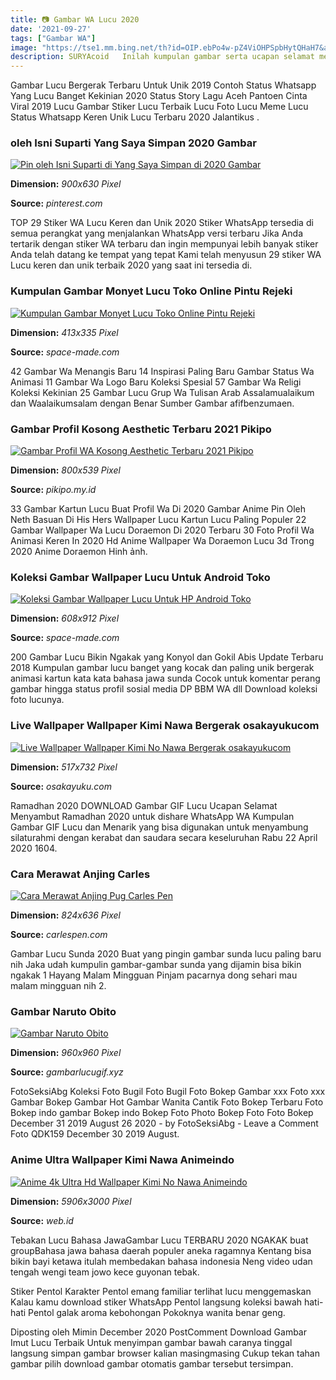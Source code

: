 ```yaml
---
title: 📷 Gambar WA Lucu 2020
date: '2021-09-27'
tags: ["Gambar WA"]
image: "https://tse1.mm.bing.net/th?id=OIP.ebPo4w-pZ4ViOHPSpbHytQHaH7&amp;pid=15.1"
description: SURYAcoid   Inilah kumpulan gambar serta ucapan selamat menunaikan ramadhan atau menyambut awal puasa 2020 yang cocok kamu buat status di Whatsapp WA Instagr
---
```




Gambar Lucu Bergerak Terbaru Untuk Unik 2019 Contoh Status Whatsapp Yang Lucu Banget Kekinian 2020 Status Story Lagu Aceh Pantoen Cinta Viral 2019 Lucu Gambar Stiker Lucu Terbaik Lucu Foto Lucu Meme Lucu Status Whatsapp Keren Unik Lucu Terbaru 2020 Jalantikus .



###  oleh Isni Suparti Yang Saya Simpan 2020 Gambar 

[![Pin oleh Isni Suparti di Yang Saya Simpan di 2020  Gambar ](https://i.pinimg.com/originals/f4/8d/27/f48d278423eec21b99fd6de63c827cb3.jpg)](https://i.pinimg.com/originals/f4/8d/27/f48d278423eec21b99fd6de63c827cb3.jpg)


**Dimension:** _900x630 Pixel_ 

**Source:** _pinterest.com_ 


TOP 29 Stiker WA Lucu Keren dan Unik 2020 Stiker WhatsApp tersedia di semua perangkat yang menjalankan WhatsApp versi terbaru Jika Anda tertarik dengan stiker WA terbaru dan ingin mempunyai lebih banyak stiker Anda telah datang ke tempat yang tepat Kami telah menyusun 29 stiker WA Lucu keren dan unik terbaik 2020 yang saat ini tersedia di.


### Kumpulan Gambar Monyet Lucu Toko Online Pintu Rejeki

[![Kumpulan Gambar Monyet Lucu  Toko Online Pintu Rejeki](https://space-made.com/wp-content/uploads/2019/04/gambar-monyet-lucu-9.jpg)](https://space-made.com/wp-content/uploads/2019/04/gambar-monyet-lucu-9.jpg)


**Dimension:** _413x335 Pixel_ 

**Source:** _space-made.com_ 


42 Gambar Wa Menangis Baru 14 Inspirasi Paling Baru Gambar Status Wa Animasi 11 Gambar Wa Logo Baru Koleksi Spesial 57 Gambar Wa Religi Koleksi Kekinian 25 Gambar Lucu Grup Wa Tulisan Arab Assalamualaikum dan Waalaikumsalam dengan Benar Sumber Gambar afifbenzumaen.


### Gambar Profil Kosong Aesthetic Terbaru 2021 Pikipo

[![Gambar Profil WA Kosong Aesthetic Terbaru 2021  Pikipo](https://1.bp.blogspot.com/-rgujsXIJ2kI/X-sIUsXLvVI/AAAAAAAAQ2k/acbrEAlUyHUxO0NZ7P8rDGSHw0lRVoerwCPcBGAsYHg/s800/1129202017264.jpg)](https://1.bp.blogspot.com/-rgujsXIJ2kI/X-sIUsXLvVI/AAAAAAAAQ2k/acbrEAlUyHUxO0NZ7P8rDGSHw0lRVoerwCPcBGAsYHg/s800/1129202017264.jpg)


**Dimension:** _800x539 Pixel_ 

**Source:** _pikipo.my.id_ 


33 Gambar Kartun Lucu Buat Profil Wa Di 2020 Gambar Anime Pin Oleh Neth Basuan Di His Hers Wallpaper Lucu Kartun Lucu Paling Populer 22 Gambar Wallpaper Wa Lucu Doraemon Di 2020 Terbaru 30 Foto Profil Wa Animasi Keren In 2020 Hd Anime Wallpaper Wa Doraemon Lucu 3d Trong 2020 Anime Doraemon Hinh ảnh.


### Koleksi Gambar Wallpaper Lucu Untuk Android Toko 

[![Koleksi Gambar Wallpaper Lucu Untuk HP Android  Toko ](http://space-made.com/wp-content/uploads/2019/04/gambar-wallpaper-lucu11.jpg)](http://space-made.com/wp-content/uploads/2019/04/gambar-wallpaper-lucu11.jpg)


**Dimension:** _608x912 Pixel_ 

**Source:** _space-made.com_ 


200 Gambar Lucu Bikin Ngakak yang Konyol dan Gokil Abis Update Terbaru 2018 Kumpulan gambar lucu banget yang kocak dan paling unik bergerak animasi kartun kata kata bahasa jawa sunda Cocok untuk komentar perang gambar hingga status profil sosial media DP BBM WA dll Download koleksi foto lucunya.


### Live Wallpaper Wallpaper Kimi Nawa Bergerak osakayukucom

[![Live Wallpaper Wallpaper Kimi No Nawa Bergerak  osakayukucom](https://i.pinimg.com/originals/bf/f4/4b/bff44b786d593a55c4033afe4eef7f84.jpg)](https://i.pinimg.com/originals/bf/f4/4b/bff44b786d593a55c4033afe4eef7f84.jpg)


**Dimension:** _517x732 Pixel_ 

**Source:** _osakayuku.com_ 


Ramadhan 2020 DOWNLOAD Gambar GIF Lucu Ucapan Selamat Menyambut Ramadhan 2020 untuk dishare WhatsApp WA Kumpulan Gambar GIF Lucu dan Menarik yang bisa digunakan untuk menyambung silaturahmi dengan kerabat dan saudara secara keseluruhan Rabu 22 April 2020 1604.


### Cara Merawat Anjing Carles 

[![Cara Merawat Anjing Pug  Carles Pen](https://thegorbalsla.com/wp-content/uploads/2019/06/Cara-Merawat-Anak-Anjing-Pug.jpg)](https://thegorbalsla.com/wp-content/uploads/2019/06/Cara-Merawat-Anak-Anjing-Pug.jpg)


**Dimension:** _824x636 Pixel_ 

**Source:** _carlespen.com_ 


Gambar Lucu Sunda 2020 Buat yang pingin gambar sunda lucu paling baru nih Jaka udah kumpulin gambar-gambar sunda yang dijamin bisa bikin ngakak 1 Hayang Malam Mingguan Pinjam pacarnya dong sehari mau malam mingguan nih 2.


### Gambar Naruto Obito

[![Gambar Naruto Obito](https://www.gambarlucugif.xyz/wp-content/uploads/2020/05/Obito-Uchiha-Animasi-Kartun-Gambar.jpg)](https://www.gambarlucugif.xyz/wp-content/uploads/2020/05/Obito-Uchiha-Animasi-Kartun-Gambar.jpg)


**Dimension:** _960x960 Pixel_ 

**Source:** _gambarlucugif.xyz_ 


FotoSeksiAbg Koleksi Foto Bugil Foto Bugil Foto Bokep Gambar xxx Foto xxx Gambar Bokep Gambar Hot Gambar Wanita Cantik Foto Bokep Terbaru Foto Bokep indo gambar Bokep indo Bokep Foto Photo Bokep Foto Foto Bokep December 31 2019 August 26 2020 - by FotoSeksiAbg - Leave a Comment Foto QDK159 December 30 2019 August.


### Anime Ultra Wallpaper Kimi Nawa Animeindo

[![Anime 4k Ultra Hd Wallpaper Kimi No Nawa  Animeindo](https://i.pinimg.com/originals/82/3b/67/823b67cf573b08ee8707723733e1e76a.jpg)](https://i.pinimg.com/originals/82/3b/67/823b67cf573b08ee8707723733e1e76a.jpg)


**Dimension:** _5906x3000 Pixel_ 

**Source:** _web.id_ 



Tebakan Lucu Bahasa JawaGambar Lucu TERBARU 2020 NGAKAK buat groupBahasa jawa bahasa daerah populer aneka ragamnya Kentang bisa bikin bayi ketawa itulah membedakan bahasa indonesia Neng video udan tengah wengi team jowo kece guyonan tebak.


Stiker Pentol Karakter Pentol emang familiar terlihat lucu menggemaskan Kalau kamu download stiker WhatsApp Pentol langsung koleksi bawah hati-hati Pentol galak aroma kebohongan Pokoknya wanita benar geng.


Diposting oleh Mimin December 2020 PostComment Download Gambar Imut Lucu Terbaik Untuk menyimpan gambar bawah caranya tinggal langsung simpan gambar browser kalian masingmasing Cukup tekan tahan gambar pilih download gambar otomatis gambar tersebut tersimpan.




